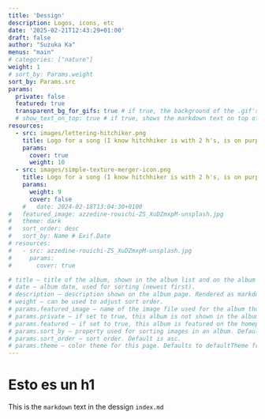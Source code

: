 ```yaml
---
title: 'Dessign'
description: Logos, icons, etc
date: '2025-02-21T12:43:29+01:00'
draft: false
author: "Suzuka Ka"
menus: "main"
# categories: ["nature"]
weight: 1
# sort_by: Params.weight
sort_by: Params.src
params:
  private: false
  featured: true
  transparent_bg_for_gifs: true # if true, the background of the .gif's will be transparent
  # show_text_on_top: true # if true, shows the markdown text on top of the gallery. If false or not set, shows the markdown at the bottom
resources:
  - src: images/lettering-hitchiker.png
    title: Logo for a song (I know hitchhiker is with 2 h's, is on purppose :D )
    params:
      cover: true
      weight: 10
  - src: images/simple-texture-merger-icon.png
    title: Logo for a song (I know hitchhiker is with 2 h's, is on purppose :D )
    params:
      weight: 9
      cover: false
    #   date: 2024-02-18T13:04:30+0100
#   featured_image: azzedine-rouichi-ZS_XuDZmxpM-unsplash.jpg
#   theme: dark
#   sort_order: desc
#   sort_by: Name # Exif.Date
# resources:
#   - src: azzedine-rouichi-ZS_XuDZmxpM-unsplash.jpg
#     params:
#       cover: true

# title – title of the album, shown in the album list and on the album page.
# date – album date, used for sorting (newest first).
# description – description shown on the album page. Rendered as markdown to enable adding links and some formatting.
# weight – can be used to adjust sort order.
# params.featured_image – name of the image file used for the album thumbnail. If not set, the first image which contains feature in its filename is used, otherwise the first image in the album.
# params.private – if set to true, this album is not shown in the album overview and is excluded from RSS feeds.
# params.featured – if set to true, this album is featured on the homepage (even if private).
# params.sort_by – property used for sorting images in an album. Default is Name (filename), but can also be Date.
# params.sort_order – sort order. Default is asc.
# params.theme – color theme for this page. Defaults to defaultTheme from configuration.
---
```

# Esto es un h1
This is the `markdown` text in the dessign `index.md`